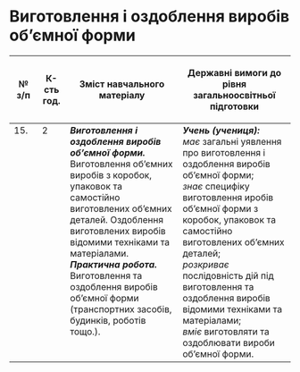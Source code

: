  # Виготовлення і оздоблення  виробів об’ємної форми

<table>
<thead>
  <tr>
    <th width="10%" align="center"><p>№ з/п</p></td>
    <th width="10%" align="center"><p>К-сть год.</p></td>
    <th width="40%" align="center"><p>Зміст навчального матеріалу</p></td>
    <th width="60%" align="center"><p>Державні вимоги до рівня загальноосвітньої підготовки</p></td>
  </tr>
</thead>
<tbody>
  <tr>
    <td width="10%" style="vertical-align:top !important;">
15.</td>
    <td width="10%" style="vertical-align:top !important;">
2</td>
    <td width="40%" style="vertical-align:top !important;">
<b><i>Виготовлення і оздоблення  виробів об’ємної форми.</i></b>  Виготовлення об’ємних виробів з коробок, упаковок та самостійно виготовлених об’ємних деталей. Оздоблення виготовлених виробів відомими техніками та матеріалами.  <br>
<b><i>Практична робота.</i></b> <br>
Виготовлення та оздоблення виробів об’ємної форми (транспортних засобів, будинків, роботів тощо.).<br>
</td>
    <td width="60%" style="vertical-align:top !important;">
<i><b>Учень (учениця):</b></i><br>
<i>має</i> загальні уявлення про виготовлення і оздоблення виробів об’ємної форми;<br>
<i>знає</i> специфіку виготовлення иробів об’ємної форми з коробок, упаковок та самостійно виготовлених об’ємних деталей;<br>
<i>розкриває</i> послідовність дій під виготовлення та оздоблення виробів відомими техніками та матеріалами;<br>
<i>вміє</i> виготовляти та оздоблювати вироби об’ємної форми.<br>
</td>
  </tr>
</tbody>
</table>